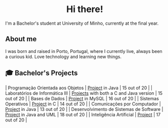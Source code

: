 <h1 align="center">Hi there!</h1>

I'm a Bachelor's student at University of Minho, currently at the final year. 

##  About me

I was born and raised in Porto, Portugal, where I currently live, always been a curious kid.
Love technology and learning new things.

## 🎓 Bachelor's Projects

| Programação Orientada aos Objetos | [Project](https://github.com/eramsodoiseuros/Prog-Orientada-Objetos) in Java | 15 out of 20 |
| Laboratórios de Informática III | [Projects](https://github.com/eramsodoiseuros/ProjetoLI3) with both a C and Java version | 15 out of 20 |
| Bases de Dados | [Project](https://github.com/eramsodoiseuros/BD) in MySQL | 16 out of 20 |
| Sistemas Operativos | [Project](https://github.com/eramsodoiseuros/SistemasOperativos) in C | 14 out of 20 |
| Comunicações por Computador | [Project](https://github.com/Reinas2899/CC22-23) in Java | 13 out of 20 |
| Desenvolvimento de Sistemas de Software | [Project](https://github.com/joaocasr/DSS22-23-GP1) in Java and UML | 18 out of 20 |
| Inteligência Artificial | [Project](https://github.com/Reinas2899/IA) | 17 out of 20 |


